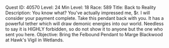 Quest ID: 40570
Level: 24
Min Level: 18
Race: 589
Title: Back to Reality
Description: You know what? You've actually impressed me, $r. I will consider your payment complete. Take this pendant back with you. It has a powerful tether which will draw demonic energies into our world. Needless to say it is HIGHLY forbidden, so do not show it to anyone but the one who sent you here.
Objective: Bring the Felbound Pendant to Marge Blackwood at Hawk's Vigil in Wetlands.
